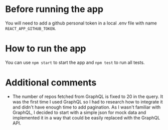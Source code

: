 # Before running the app
You will need to add a github personal token in a local .env file with name `REACT_APP_GITHUB_TOKEN`.

# How to run the app
You can use `npm start` to start the app and `npm test` to run all tests.

# Additional comments
- The number of repos fetched from GraphQL is fixed to 20 in the query. 
It was the first time I used GraphQL so I had to research how to integrate it and didn't have enough time to add pagination.
As I wasn't familiar with GraphQL, I decided to start with a simple json for mock data and implemented it in a way that could be easily replaced with the GraphQL API.



